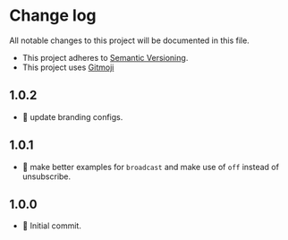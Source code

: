 # Change log

All notable changes to this project will be documented in this file.

-   This project adheres to [Semantic Versioning][semver].
-   This project uses [Gitmoji][gitmoji]

## 1.0.2

-   🔧 update branding configs.

## 1.0.1

-   📝 make better examples for `broadcast` and make use of `off` instead of
    unsubscribe.

## 1.0.0

-   🎉 Initial commit.

<!-- References -->

[gitmoji]: https://gitmoji.dev/
[semver]: https://semver.org/
